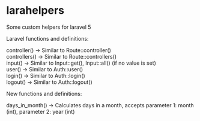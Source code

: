 # larahelpers
Some custom helpers for laravel 5

Laravel functions and definitions:

controller()      ->  Similar to Route::controller()<br>
controllers()     ->  Similar to Route::controllers()<br>
input()           ->  Similar to Input::get(), Input::all() (if no value is set)<br>
user()            ->  Similar to Auth::user()<br>
login()           ->  Similar to Auth::login()<br>
logout()          ->  Similar to Auth::logout()<br>


New functions and definitions:

days_in_month() -> Calculates days in a month, accepts parameter 1: month (int), parameter 2: year (int)
